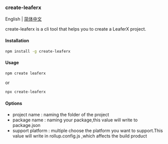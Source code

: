 ### create-leaferx
English | [简体中文](./README.md)

create-leaferx is a cli tool that helps you to create a LeaferX project.
#### Installation
```bash
npm install -g create-leaferx
```
#### Usage
```bash
npm create leaferx
```
or
```bash
npx create-leaferx
```
#### Options
- project name : naming the folder of the project
- package name : naming your package,this value will write to package.json
- support platform : multiple choose the platform you want to support.This value will write in rollup.config.js ,which affects the build product